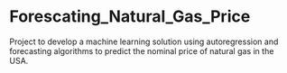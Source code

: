 # Forescating_Natural_Gas_Price
Project to develop a machine learning solution using autoregression and forecasting algorithms to predict the nominal price of natural gas in the USA.
